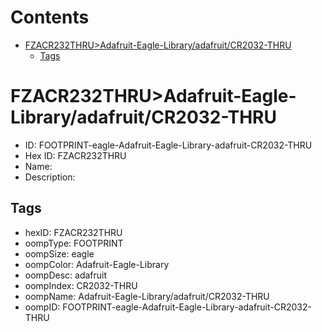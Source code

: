



Contents
========

* [FZACR232THRU>Adafruit-Eagle-Library/adafruit/CR2032-THRU](#fzacr232thruadafruit-eagle-libraryadafruitcr2032-thru)
	* [Tags](#tags)

# FZACR232THRU>Adafruit-Eagle-Library/adafruit/CR2032-THRU

- ID: FOOTPRINT-eagle-Adafruit-Eagle-Library-adafruit-CR2032-THRU
- Hex ID: FZACR232THRU
- Name: 
- Description: 

## Tags

- hexID: FZACR232THRU
- oompType: FOOTPRINT
- oompSize: eagle
- oompColor: Adafruit-Eagle-Library
- oompDesc: adafruit
- oompIndex: CR2032-THRU
- oompName: Adafruit-Eagle-Library/adafruit/CR2032-THRU
- oompID: FOOTPRINT-eagle-Adafruit-Eagle-Library-adafruit-CR2032-THRU
